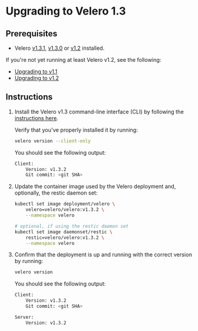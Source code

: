 # Upgrading to Velero 1.3

## Prerequisites

- Velero [v1.3.1][5], [v1.3.0][4] or [v1.2][3] installed.

If you're not yet running at least Velero v1.2, see the following:

- [Upgrading to v1.1][1]
- [Upgrading to v1.2][2]

## Instructions

1. Install the Velero v1.3 command-line interface (CLI) by following the [instructions here][0].

    Verify that you've properly installed it by running:

    ```bash
    velero version --client-only
    ```

    You should see the following output:

    ```bash
    Client:
        Version: v1.3.2
        Git commit: <git SHA>
    ```

1. Update the container image used by the Velero deployment and, optionally, the restic daemon set:

    ```bash
    kubectl set image deployment/velero \
        velero=velero/velero:v1.3.2 \
        --namespace velero

    # optional, if using the restic daemon set
    kubectl set image daemonset/restic \
        restic=velero/velero:v1.3.2 \
        --namespace velero
    ```

1. Confirm that the deployment is up and running with the correct version by running:

    ```bash
    velero version
    ```

    You should see the following output:

    ```bash
    Client:
        Version: v1.3.2
        Git commit: <git SHA>

    Server:
        Version: v1.3.2
    ```

[0]: basic-install.md#install-the-cli
[1]: https://velero.io/docs/v1.1.0/upgrade-to-1.1/
[2]: https://velero.io/docs/v1.2.0/upgrade-to-1.2/
[3]: https://github.com/velann21/velero/releases/tag/v1.2.0
[4]: https://github.com/velann21/velero/releases/tag/v1.3.0
[5]: https://github.com/velann21/velero/releases/tag/v1.3.1
